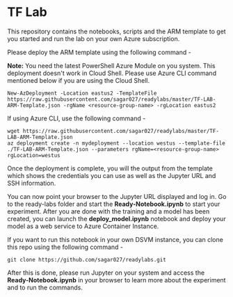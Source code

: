 # TF Lab

This repository contains the notebooks, scripts and the ARM template to get you started and run the lab on your own Azure subscription. 

Please deploy the ARM template using the following command -

**Note:** You need the latest PowerShell Azure Module on you system. This deployment doesn't work in Cloud Shell. Please use Azure CLI command mentioned below if you are using the Cloud Shell.

```
New-AzDeployment -Location eastus2 -TemplateFile https://raw.githubusercontent.com/sagar027/readylabs/master/TF-LAB-ARM-Template.json -rgName <resource-group-name> -rgLocation eastus2
```

If using Azure CLI, use the following command -

```
wget https://raw.githubusercontent.com/sagar027/readylabs/master/TF-LAB-ARM-Template.json
az deployment create -n mydeployment --location westus --template-file ./TF-LAB-ARM-Template.json --parameters rgName=<resource-group-name> rgLocation=westus
```

Once the deployment is complete, you will the output from the template which shows the credentials you can use as well as the Jupyter URL and SSH information.

You can now point your browser to the Jupyter URL displayed and log in. Go to the ready-labs folder and start the **Ready-Notebook.ipynb** to start your experiment. After you are done with the training and a model has been created, you can launch the **deploy_model.ipynb** notebook and deploy your model as a web service to Azure Container Instance.

If you want to run this notebook in your own DSVM instance, you can clone this repo using the following command -

```
git clone https://github.com/sagar027/readylabs.git
```

After this is done, please run Jupyter on your system and access the **Ready-Notebook.ipynb** in your browser to learn more about the experiment and to run the commands.
